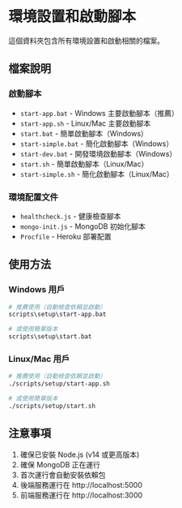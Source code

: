 # 環境設置和啟動腳本

這個資料夾包含所有環境設置和啟動相關的檔案。

## 檔案說明

### 啟動腳本
- `start-app.bat` - Windows 主要啟動腳本（推薦）
- `start-app.sh` - Linux/Mac 主要啟動腳本
- `start.bat` - 簡單啟動腳本（Windows）
- `start-simple.bat` - 簡化啟動腳本（Windows）
- `start-dev.bat` - 開發環境啟動腳本（Windows）
- `start.sh` - 簡單啟動腳本（Linux/Mac）
- `start-simple.sh` - 簡化啟動腳本（Linux/Mac）

### 環境配置文件
- `healthcheck.js` - 健康檢查腳本
- `mongo-init.js` - MongoDB 初始化腳本
- `Procfile` - Heroku 部署配置

## 使用方法

### Windows 用戶
```bash
# 推薦使用（自動檢查依賴並啟動）
scripts\setup\start-app.bat

# 或使用簡單版本
scripts\setup\start.bat
```

### Linux/Mac 用戶
```bash
# 推薦使用（自動檢查依賴並啟動）
./scripts/setup/start-app.sh

# 或使用簡單版本
./scripts/setup/start.sh
```

## 注意事項

1. 確保已安裝 Node.js (v14 或更高版本)
2. 確保 MongoDB 正在運行
3. 首次運行會自動安裝依賴包
4. 後端服務運行在 http://localhost:5000
5. 前端服務運行在 http://localhost:3000
